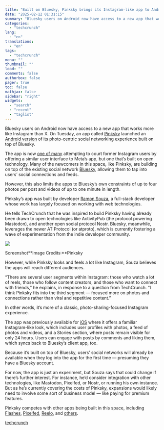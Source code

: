 ```yaml
---
title: "Built on Bluesky, Pinksky brings its Instagram-like app to Android"
date: "2025-02-12 01:31:15"
summary: "Bluesky users on Android now have access to a new app that works more like Instagram than X. On Tuesday, an app called Pinksky launched an Android version of its photo-centric social networking experience built on top of Bluesky. The app is now one of many attempting to court former..."
categories:
  - "techcrunch"
lang:
  - "en"
translations:
  - "en"
tags:
  - "techcrunch"
menu: ""
thumbnail: ""
lead: ""
comments: false
authorbox: false
pager: true
toc: false
mathjax: false
sidebar: "right"
widgets:
  - "search"
  - "recent"
  - "taglist"
---
```


Bluesky users on Android now have access to a new app that works more like Instagram than X. On Tuesday, an app called [Pinksky](https://pinksky.app/download) launched an [Android version](https://play.google.com/store/apps/details?id=social.pinksky.app) of its photo-centric social networking experience built on top of Bluesky.

The app is now [one of many](https://techcrunch.com/2025/02/09/these-apps-are-building-instagram-alternatives-on-open-protocols/) attempting to court former Instagram users by offering a similar user interface to Meta’s app, but one that’s built on open technology. Many of the newcomers in this space, like Pinksky, are building on top of the existing social network [Bluesky](https://techcrunch.com/2025/02/03/what-is-bluesky-everything-to-know-about-the-x-competitor/), allowing them to tap into users’ social connections and feeds.

However, this also limits the apps to Bluesky’s own constraints of up to four photos per post and videos of up to one minute in length.

Pinksky’s app was built by developer [Ramon Souza](https://ramon.codes/projects/), a full-stack developer whose work has largely focused on working with web technologies.

He tells TechCrunch that he was inspired to build Pinksky having already been drawn to open technologies like ActivityPub (the protocol powering Mastodon), and another open social protocol Nostr. Bluesky, meanwhile, leverages the newer AT Protocol (or atproto), which is currently fostering a wave of experimentation from the indie developer community.

![](https://techcrunch.com/wp-content/uploads/2025/02/pinksky-android.jpg?w=680)

Screenshot**Image Credits:**Pinksky

However, while Pinksky looks and feels a lot like Instagram, Souza believes the apps will reach different audiences.

“There are several user segments within Instagram: those who watch a lot of reels, those who follow content creators, and those who want to connect with friends,” he explains, in response to a question from TechCrunch. “I think Pinksky fits into the third segment — focused more on photos and connections rather than viral and repetitive content.”

In other words, it’s more of a classic, photo-sharing-focused Instagram experience.

The app was previously available for [iOS](https://apps.apple.com/us/app/pinksky-photos-for-bluesky/id6740792786) where it offers a familiar Instagram-like look, which includes user profiles with photos, a feed of photos and videos, and a Stories section, where posts remain visible for only 24 hours. Users can engage with posts by comments and liking them, which syncs back to Bluesky’s client app, too.

Because it’s built on top of Bluesky, users’ social networks will already be available when they log into the app for the first time — presuming they have a Bluesky account.

For now, the app is just an experiment, but Souza says that could change if there’s further interest. For instance, he’d consider integration with other technologies, like Mastodon, Pixelfed, or Nostr, or running his own instance. But as he’s currently covering the costs of Pinksky, expansions would likely need to involve some sort of business model — like paying for premium features.

Pinksky competes with other apps being built in this space, including [Flashes](https://techcrunch.com/2025/02/06/flashes-a-photo-sharing-app-for-bluesky-opens-beta/), [Pixelfed](https://techcrunch.com/2025/01/14/decentralized-instagram-alternative-pixelfed-launches-mobile-apps/), [Reelo](https://techcrunch.com/2025/01/28/reelo-stands-out-among-the-apps-building-a-tiktok-for-bluesky/), and [others](https://techcrunch.com/2025/02/09/these-apps-are-building-instagram-alternatives-on-open-protocols/).

[techcrunch](https://techcrunch.com/2025/02/11/built-on-bluesky-pinksky-brings-its-instagram-like-app-to-android/)
